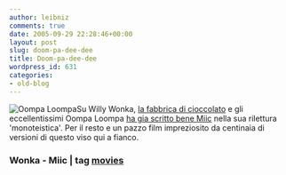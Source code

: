 ```yaml
---
author: leibniz
comments: true
date: 2005-09-29 22:28:46+00:00
layout: post
slug: doom-pa-dee-dee
title: Doom-pa-dee-dee
wordpress_id: 631
categories:
- old-blog
---
```


![Oompa Loompa](http://chocolatefactorymovie.warnerbros.com/img/about/castPhotos/oompa.jpg)Su Willy Wonka, [la fabbrica di cioccolato](http://wwws.warnerbros.it/movies/chocolatefactory/) e gli eccellentissimi Oompa Loompa [ha gia scritto bene Miic](http://www.livejournal.com/users/miic/106545.html) nella sua rilettura 'monoteistica'. Per il resto e un pazzo film impreziosito da centinaia di versioni di questo viso qui a fianco.

 

### Wonka - Miic | tag [movies](http://www.technorati.com/tags/movies)
